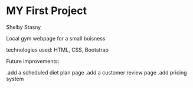 # MY First Project
Shelby Stasny

Local gym webpage for a small buisness

technologies used: HTML, CSS, Bootstrap

Future improvements:

.add a scheduled diet plan page
.add a customer review page
.add pricing system 

